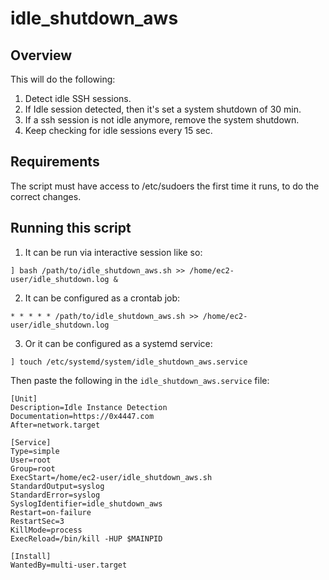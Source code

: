 # idle_shutdown_aws

## Overview

This will do the following:

1. Detect idle SSH sessions.
2. If Idle session detected, then it's set a system shutdown of 30 min.
3. If a ssh session is not idle anymore, remove the system shutdown.
4. Keep checking for idle sessions every 15 sec.

## Requirements

The script must have access to /etc/sudoers the first time it runs, to do the correct changes.

## Running this script

1. It can be run via interactive session like so:

```
] bash /path/to/idle_shutdown_aws.sh >> /home/ec2-user/idle_shutdown.log &
```

2. It can be configured as a crontab job:

```
* * * * * /path/to/idle_shutdown_aws.sh >> /home/ec2-user/idle_shutdown.log
```

3. Or it can be configured as a systemd service:

```
] touch /etc/systemd/system/idle_shutdown_aws.service
```

Then paste the following in the `idle_shutdown_aws.service` file:

```
[Unit]
Description=Idle Instance Detection
Documentation=https://0x4447.com
After=network.target

[Service]
Type=simple
User=root
Group=root
ExecStart=/home/ec2-user/idle_shutdown_aws.sh
StandardOutput=syslog
StandardError=syslog
SyslogIdentifier=idle_shutdown_aws
Restart=on-failure
RestartSec=3
KillMode=process
ExecReload=/bin/kill -HUP $MAINPID

[Install]
WantedBy=multi-user.target
```


